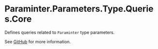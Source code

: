 # Paraminter.Parameters.Type.Queries.Core

Defines queries related to `Paraminter` type parameters.

See [GitHub](https://github.com/Paraminter/Paraminter.Parameters.Type) for more information.